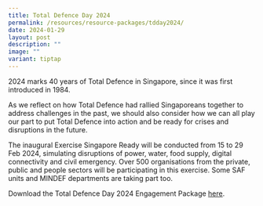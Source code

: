 ```yaml
---
title: Total Defence Day 2024
permalink: /resources/resource-packages/tdday2024/
date: 2024-01-29
layout: post
description: ""
image: ""
variant: tiptap
---
```

<p>2024 marks 40 years of Total Defence in Singapore, since it was first
introduced in 1984.</p>
<p>As we reflect on how Total Defence had rallied Singaporeans together to
address challenges in the past, we should also consider how we can all
play our part to put Total Defence into action and be ready for crises
and disruptions in the future.</p>
<p>The inaugural Exercise Singapore Ready will be conducted from 15 to 29
Feb 2024, simulating disruptions of power, water, food supply, digital
connectivity and civil emergency. Over 500 organisations from the private,
public and people sectors will be participating in this exercise. Some
SAF units and MINDEF departments are taking part too.</p>
<p>Download the Total Defence Day 2024 Engagement Package <a href="/files/packages/Folio_1___TD_Day_NE_Engagement_Package_compressed.pdf" rel="noopener noreferrer nofollow" target="_blank">here</a>.</p>